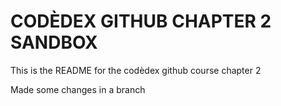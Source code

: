 # CODÈDEX GITHUB CHAPTER 2 SANDBOX

This is the README for the codèdex github course chapter 2

Made some changes in a branch

